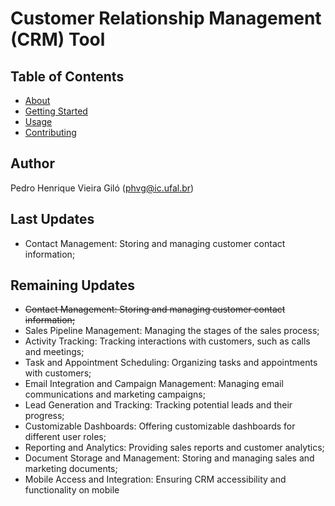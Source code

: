 # Customer Relationship Management (CRM) Tool

## Table of Contents

- [About](#about)
- [Getting Started](#getting_started)
- [Usage](#usage)
- [Contributing](../CONTRIBUTING.md)

## Author
Pedro Henrique Vieira Giló (phvg@ic.ufal.br)

## Last Updates
* Contact Management: Storing and managing customer contact information;

## Remaining Updates

* ~~Contact Management: Storing and managing customer contact information;~~
* Sales Pipeline Management: Managing the stages of the sales process;
* Activity Tracking: Tracking interactions with customers, such as calls and meetings;
* Task and Appointment Scheduling: Organizing tasks and appointments with customers;
* Email Integration and Campaign Management: Managing email communications and marketing campaigns;
* Lead Generation and Tracking: Tracking potential leads and their progress;
* Customizable Dashboards: Offering customizable dashboards for different user roles;
* Reporting and Analytics: Providing sales reports and customer analytics;
* Document Storage and Management: Storing and managing sales and marketing documents;
* Mobile Access and Integration: Ensuring CRM accessibility and functionality on mobile

